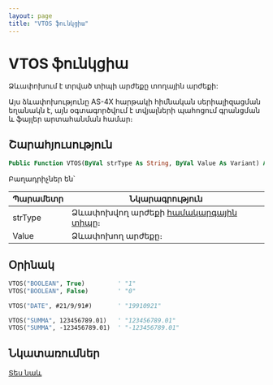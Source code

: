 ```yaml
---
layout: page
title: "VTOS ֆունկցիա"
---
```


# VTOS ֆունկցիա

Ձևափոխում է տրված տիպի արժեքը տողային արժեքի:

Այս ձևափոխությունը AS-4X հարթակի հիմնական սերիալիզացման եղանակն է, այն օգտագործվում է տվյալների պահոցում գրանցման և ֆայլեր արտահանման համար։

## Շարահյուսություն

``` vb
Public Function VTOS(ByVal strType As String, ByVal Value As Variant) As String
```

Բաղադրիչներ են՝

| Պարամետր | Նկարագրություն |
|--|--|
| strType | Ձևափոխվող արժեքի [համակարգային տիպը](../../../types.md)։ |
| Value | Ձևափոխող արժեքը։  |

## Օրինակ

``` vb
VTOS("BOOLEAN", True)         ' "1"
VTOS("BOOLEAN", False)        ' "0"

VTOS("DATE", #21/9/91#)       ' "19910921"

VTOS("SUMMA", 123456789.01)   ' "123456789.01"
VTOS("SUMMA", -123456789.01)  ' "-123456789.01"
```

## Նկատառումներ

[Տես նաև](STOV.md)

